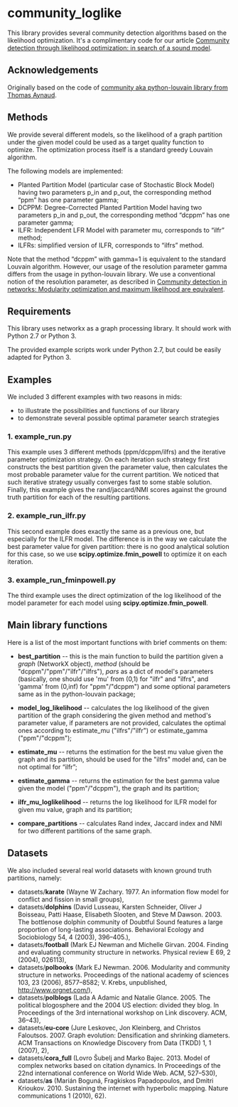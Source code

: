 # community_loglike
This library provides several community detection algorithms based on the likelihood optimization. 
It's a complimentary code for our article [Community detection through likelihood optimization: in search of a sound model](https://arxiv.org/abs/1802.04472).

## Acknowledgements
Originally based on the code of [community aka python-louvain library from Thomas Aynaud](https://github.com/taynaud/python-louvain).

## Methods
We provide several different models, so the likelihood of a graph partition under the given model could be used as a target quality function to optimize.
The optimization process itself is a standard greedy Louvain algorithm.

The following models are implemented:
  * Planted Partition Model (particular case of Stochastic Block Model) having two parameters p_in and p_out, the corresponding method “ppm” has one parameter gamma;
  * DCPPM: Degree-Corrected Planted Partition Model having two parameters p_in and p_out, the corresponding method “dcppm” has one parameter gamma;
  * ILFR: Independent LFR Model with parameter mu, corresponds to “ilfr” method;
  * ILFRs: simplified version of ILFR, corresponds to “ilfrs” method.

Note that the method “dcppm” with gamma=1 is equivalent to the standard Louvain algorithm. However, our usage of the resolution parameter gamma differs from the usage in python-louvain library. We use a conventional notion of the resolution parameter, as described in [Community detection in networks: Modularity optimization and maximum likelihood are equivalent](https://arxiv.org/pdf/1606.02319.pdf).

## Requirements
This library uses networkx as a graph processing library.
It should work with Python 2.7 or Python 3.

The provided example scripts work under Python 2.7, but could be easily adapted for Python 3.

## Examples
We included 3 different examples with two reasons in mids:
  * to illustrate the possibilities and functions of our library
  * to demonstrate several possible optimal parameter search strategies

### 1. example_run.py
This example uses 3 different methods (ppm/dcppm/ilfrs) and the iterative parameter optimization strategy.
On each iteration such strategy first constructs the best partition given the parameter value, then calculates the most probable parameter value for the current partition. We noticed that such iterative strategy usually converges fast to some stable solution. Finally, this example gives the rand/jaccard/NMI scores against the ground truth partition for each of the resulting partitions.

### 2. example_run_ilfr.py
This second example does exactly the same as a previous one, but especially for the ILFR model.
The difference is in the way we calculate the best parameter value for given partition: there is no good analytical solution for this case, so we use **scipy.optimize.fmin_powell** to optimize it on each iteration.

### 3. example_run_fminpowell.py
The third example uses the direct optimization of the log likelihood of the model parameter for each model using **scipy.optimize.fmin_powell**.


## Main library functions
Here is a list of the most important functions with brief comments on them:
  * **best_partition** -- this is the main function to build the partition given a *graph* (NetworkX object), *method* (should be "dcppm"/"ppm"/"ilfr"/"ilfrs"), *pars* as a dict of model's parameters (basically, one should use 'mu' from (0,1) for "ilfr" and "ilfrs", and 'gamma' from (0,inf) for "ppm"/"dcppm") and some optional parameters same as in the python-louvain package;
  * **model_log_likelihood** -- calculates the log likelihood of the given partition of the graph considering the given method and method's parameter value, if parameters are not provided, calculates the optimal ones according to estimate_mu ("ilfrs"/"ilfr") or estimate_gamma ("ppm"/"dcppm");
  * **estimate_mu** -- returns the estimation for the best mu value given the graph and its partition, should be used for the "ilfrs" model and, can be not optimal for “ilfr”;

  * **estimate_gamma** -- returns the estimation for the best gamma value given the model ("ppm"/"dcppm"), the graph and its partition;
  * **ilfr_mu_loglikelihood** -- returns the log likelihood for ILFR model for given mu value, graph and its partition;
  * **compare_partitions** -- calculates Rand index, Jaccard index and NMI for two different partitions of the same graph.

## Datasets 
We also included several real world datasets with known ground truth partitions, namely:
  * datasets/**karate** (Wayne W Zachary. 1977. An information flow model for conflict and fission in small groups),
  * datasets/**dolphins** (David Lusseau, Karsten Schneider, Oliver J Boisseau, Patti Haase, Elisabeth Slooten, and Steve M Dawson. 2003. The bottlenose dolphin community of Doubtful Sound features a large proportion of long-lasting associations. Behavioral Ecology and Sociobiology 54, 4 (2003), 396–405.),
  * datasets/**football** (Mark EJ Newman and Michelle Girvan. 2004. Finding and evaluating community structure in networks. Physical review E 69, 2 (2004), 026113),
  * datasets/**polbooks** (Mark EJ Newman. 2006. Modularity and community structure in networks. Proceedings of the national academy of sciences 103, 23 (2006), 8577–8582; V. Krebs, unpublished, http://www.orgnet.com/),
  * datasets/**polblogs** (Lada A Adamic and Natalie Glance. 2005. The political blogosphere and the 2004 US election: divided they blog. In Proceedings of the 3rd international workshop on Link discovery. ACM, 36–43),
  * datasets/**eu-core** (Jure Leskovec, Jon Kleinberg, and Christos Faloutsos. 2007. Graph evolution: Densification and shrinking diameters. ACM Transactions on Knowledge Discovery from Data (TKDD) 1, 1 (2007), 2),
  * datasets/**cora_full** (Lovro Šubelj and Marko Bajec. 2013. Model of complex networks based on citation dynamics. In Proceedings of the 22nd international conference on World Wide Web. ACM, 527–530),
  * datasets/**as** (Marián Boguná, Fragkiskos Papadopoulos, and Dmitri Krioukov. 2010. Sustaining the internet with hyperbolic mapping. Nature communications 1 (2010), 62).
